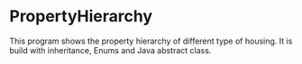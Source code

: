 # PropertyHierarchy
This program shows the property hierarchy of different type of housing. It is build with inheritance, Enums and Java abstract class.

